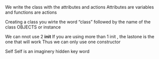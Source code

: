 
We write the class with the attributes and actions 
 Attributes are variables and functions are actions


Creating a class you wirte the word “class” followed by the name of the class 
OBJECTS or instance 

We can nnot use 2 __init__ 
If you are using more than 1 init , the lastone is the one that will work
Thus we can only use one constructor


Self 
Self is an imaginery hidden key word

